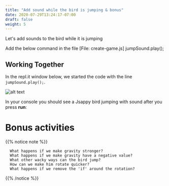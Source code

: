 ```yaml
---
title: "Add sound while the bird is jumping & bonus"
date: 2020-07-29T13:24:17-07:00
draft: false
weight: 5
---
```


Let's add sounds to the bird while it is jumping

Add the below command in the file [File: create-game.js]
    jumpSound.play();

## Working Together

In the repl.it window below, we started the code with the line `jumpSound.play();`.

![alt text](../img/jump_sound.png "image to add sound to the bird")

In your console you should see a Jsappy bird jumping with sound after you press **run**:


# Bonus activities

{{% notice note %}}

      What happens if we make gravity stronger?
      What happens if we make gravity have a negative value?
      What other wacky ways can the bird jump?
      How can we make him rotate quicker?
      What happens if we remove the 'if' around the rotation?

{{% /notice %}}